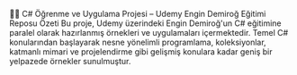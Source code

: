 👨‍🏫 C# Öğrenme ve Uygulama Projesi – Udemy Engin Demiroğ Eğitimi Reposu Özeti
Bu proje, Udemy üzerindeki Engin Demiroğ'un C# eğitimine paralel olarak hazırlanmış örnekleri ve uygulamaları içermektedir. Temel C# konularından başlayarak nesne yönelimli programlama, koleksiyonlar, katmanlı mimari ve projelendirme gibi gelişmiş konulara kadar geniş bir yelpazede örnekler sunulmuştur.
